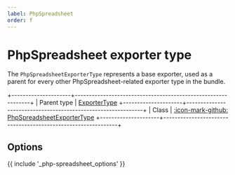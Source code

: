 ```yaml
---
label: PhpSpreadsheet
order: f
---
```


# PhpSpreadsheet exporter type

The `PhpSpreadsheetExporterType` represents a base exporter, used as a parent for every other PhpSpreadsheet-related exporter type in the bundle.

+---------------------+--------------------------------------------------------------+
| Parent type         | [ExporterType](../exporter.md)
+---------------------+--------------------------------------------------------------+
| Class               | [:icon-mark-github: PhpSpreadsheetExporterType](https://github.com/Kreyu/data-table-bundle/blob/main/src/Bridge/PhpSpreadsheet/Exporter/Type/PhpSpreadsheetExporterType.php)
+---------------------+--------------------------------------------------------------+

## Options

{{ include '_php-spreadsheet_options' }}
